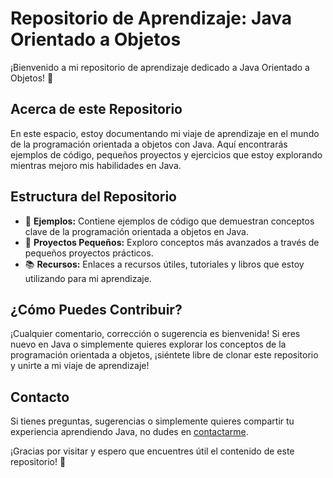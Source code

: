 # Repositorio de Aprendizaje: Java Orientado a Objetos

¡Bienvenido a mi repositorio de aprendizaje dedicado a Java Orientado a Objetos! 🚀

## Acerca de este Repositorio

En este espacio, estoy documentando mi viaje de aprendizaje en el mundo de la programación orientada a objetos con Java. Aquí encontrarás ejemplos de código, pequeños proyectos y ejercicios que estoy explorando mientras mejoro mis habilidades en Java.

## Estructura del Repositorio

- 📂 **Ejemplos:** Contiene ejemplos de código que demuestran conceptos clave de la programación orientada a objetos en Java.
- 🚀 **Proyectos Pequeños:** Exploro conceptos más avanzados a través de pequeños proyectos prácticos.
- 📚 **Recursos:** Enlaces a recursos útiles, tutoriales y libros que estoy utilizando para mi aprendizaje.

## ¿Cómo Puedes Contribuir?

¡Cualquier comentario, corrección o sugerencia es bienvenida! Si eres nuevo en Java o simplemente quieres explorar los conceptos de la programación orientada a objetos, ¡siéntete libre de clonar este repositorio y unirte a mi viaje de aprendizaje!

## Contacto

Si tienes preguntas, sugerencias o simplemente quieres compartir tu experiencia aprendiendo Java, no dudes en [contactarme](https://twitter.com/pabloccsanchez).

¡Gracias por visitar y espero que encuentres útil el contenido de este repositorio! 🌟
